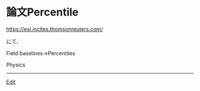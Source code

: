 # 論文Percentile

https://esi.incites.thomsonreuters.com/

にて、

Field baselines→Percentiles

Physics







----
[Edit](https://github.com/vitroid/vitroid.github.io/edit/master/MD/論文Percentile.md)
